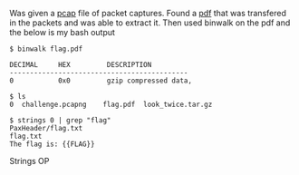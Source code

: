 Was given a [pcap] file  of packet captures. Found a [pdf] that was transfered in the packets and was able to extract it. Then used binwalk on the pdf and the below is my bash output

```lanuage-bash
$ binwalk flag.pdf

DECIMAL     HEX         DESCRIPTION
--------------------------------------------
0           0x0         gzip compressed data,

$ ls
0  challenge.pcapng    flag.pdf  look_twice.tar.gz

$ strings 0 | grep "flag"
PaxHeader/flag.txt
flag.txt
The flag is: {{FLAG}}
```
Strings OP

[pcap]: https://github.com/mpaxson/ctf/raw/master/H3-2016/look_twice/challenge.pcapng
[pdf]: https://github.com/mpaxson/ctf/blob/master/H3-2016/look_twice/flag.pdf
